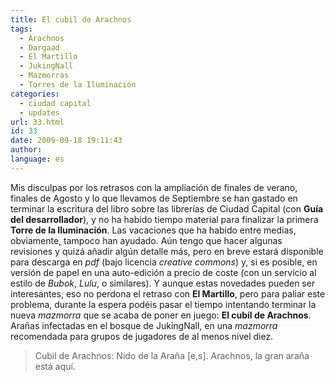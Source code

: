 ```yaml
---
title: El cubil de Arachnos
tags:
  - Arachnos
  - Dargaad
  - El Martillo
  - JukingNall
  - Mazmorras
  - Torres de la Iluminación
categories:
  - ciudad capital
  - updates
url: 33.html
id: 33
date: 2009-09-18 19:11:43
author:
language: es
---
```


Mis disculpas por los retrasos con la ampliación de finales de verano, finales de Agosto y lo que llevamos de Septiembre se han gastado en terminar la escritura del libro sobre las librerías de Ciudad Capital (con **Guía del desarrollador**), y no ha habido tiempo material para finalizar la primera **Torre de la Iluminación**. Las vacaciones que ha habido entre medias, obviamente, tampoco han ayudado. Aún tengo que hacer algunas revisiones y quizá añadir algún detalle más, pero en breve estará disponible para descarga en _pdf_ (bajo licencia _creative commons_) y, si es posible, en versión de papel en una auto-edición a precio de coste (con un servicio al estilo de _Bubok_, _Lulu_, o similares). Y aunque estas novedades pueden ser interesantes, eso no perdona el retraso con **El Martillo**, pero para paliar este problema, durante la espera podéis pasar el tiempo intentando terminar la nueva _mazmorra_ que se acaba de poner en juego: **El cubil de Arachnos**. Arañas infectadas en el bosque de JukingNall, en una _mazmorra_ recomendada para grupos de jugadores de al menos nivel diez.

> Cubil de Arachnos: Nido de la Araña \[e,s\].
> Arachnos, la gran araña está aquí.
